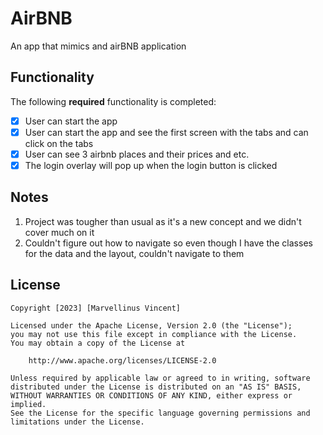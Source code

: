 
# AirBNB

An app that mimics and airBNB application

## Functionality 

The following **required** functionality is completed:

* [x] User can start the app
* [x] User can start the app and see the first screen with the tabs and can click on the tabs
* [x] User can see 3 airbnb places and their prices and etc.
* [x] The login overlay will pop up when the login button is clicked

## Notes

1. Project was tougher than usual as it's a new concept and we didn't cover much on it
2. Couldn't figure out how to navigate so even though I have the classes for the data and the layout, couldn't navigate to them

## License

    Copyright [2023] [Marvellinus Vincent]

    Licensed under the Apache License, Version 2.0 (the "License");
    you may not use this file except in compliance with the License.
    You may obtain a copy of the License at

        http://www.apache.org/licenses/LICENSE-2.0

    Unless required by applicable law or agreed to in writing, software
    distributed under the License is distributed on an "AS IS" BASIS,
    WITHOUT WARRANTIES OR CONDITIONS OF ANY KIND, either express or implied.
    See the License for the specific language governing permissions and
    limitations under the License.
